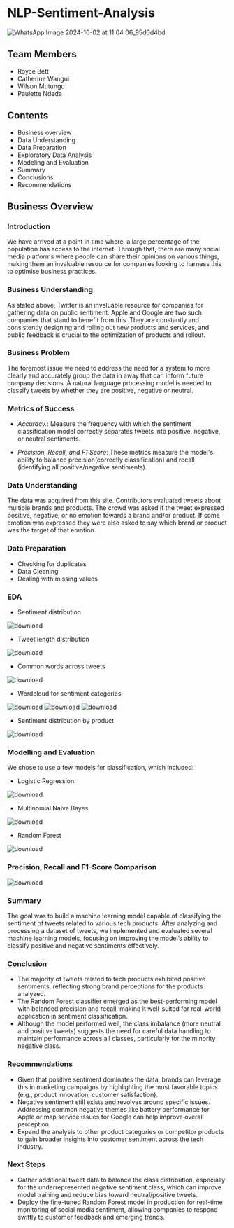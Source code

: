 # NLP-Sentiment-Analysis

![WhatsApp Image 2024-10-02 at 11 04 06_95d6d4bd](https://github.com/user-attachments/assets/875309f3-9a88-4a86-a3c8-e989647a65a9)

## Team Members
- Royce Bett
- Catherine Wangui
- Wilson Mutungu
- Paulette Ndeda

## Contents
- Business overview
- Data Understanding
- Data Preparation
- Exploratory Data Analysis
- Modeling and Evaluation
- Summary
- Conclusions
- Recommendations

## Business Overview
### Introduction
We have arrived at a point in time where, a large percentage of the population has access to the internet. Through that, there are many social media platforms where people can share their opinions on various things, making them an invaluable resource for companies looking to harness this to optimise business practices.

### Business Understanding
As stated above, Twitter is an invaluable resource for companies for gathering data on public sentiment. Apple and Google are two such companies that stand to benefit from this. They are constantly and consistently designing and rolling out new products and services, and public feedback is crucial to the optimization of products and rollout.

### Business Problem
The foremost issue we need to address the need for a system to more clearly and accurately group the data in away that can inform future company decisions. A natural language processing model is needed to classify tweets by whether they are positive, negative or neutral.

### Metrics of Success
- *Accuracy.*:  Measure the frequency with which the sentiment classification model correctly separates tweets into positive, negative, or neutral sentiments.

- *Precision, Recall, and F1 Score*: These metrics measure the model's ability to balance precision(correctly classification) and recall (identifying all positive/negative sentiments).

### Data Understanding
The data was acquired from this site. Contributors evaluated tweets about multiple brands and products. The crowd was asked if the tweet expressed positive, negative, or no emotion towards a brand and/or product. If some emotion was expressed they were also asked to say which brand or product was the target of that emotion.

### Data Preparation
 - Checking for duplicates
 - Data Cleaning
 - Dealing with missing values

### EDA
 - Sentiment distribution

![download](https://github.com/user-attachments/assets/cc8f74a2-8266-4661-a515-ced39e221172)

 - Tweet length distribution

![download](https://github.com/user-attachments/assets/234ec6e0-b0da-40ff-a604-37a0fb73fa78)

 - Common words across tweets

![download](https://github.com/user-attachments/assets/2ba9b72c-464c-4ab1-815e-6da77b9ab434)

 - Wordcloud for sentiment categories

![download](https://github.com/user-attachments/assets/5de7b14a-5032-46e6-a1d2-e617c0faaaac)
![download](https://github.com/user-attachments/assets/2e8b1f30-ff35-4a60-a8e4-039762d8efae)
![download](https://github.com/user-attachments/assets/0d452974-c602-4aa0-af7e-4da79202e1f3)

 - Sentiment distribution by product

![download](https://github.com/user-attachments/assets/54683b34-4a60-4f78-a1cd-d1c9a96bb65f)


### Modelling and Evaluation
We chose to use a few models for classification, which included:
 - Logistic Regression.

![download](https://github.com/user-attachments/assets/d5de0e9d-a674-4035-bd15-ed18811710e9)

 - Multinomial Naive Bayes

![download](https://github.com/user-attachments/assets/ea039dd9-9e0a-4c3f-9816-181fabd317f8)

 - Random Forest

![download](https://github.com/user-attachments/assets/157af909-9bef-46aa-a309-f8c52e0aa4c4)

### Precision, Recall and F1-Score Comparison

![download](https://github.com/user-attachments/assets/f28ac924-4cca-4efd-95ec-1ffcca326f15)

### Summary
The goal was to build a machine learning model capable of classifying the sentiment of tweets related to various tech products. After analyzing and processing a dataset of tweets, we implemented and evaluated several machine learning models, focusing on improving the model’s ability to classify positive and negative sentiments effectively.

### Conclusion
 - The majority of tweets related to tech products exhibited positive sentiments, reflecting strong brand perceptions for the products analyzed.
 - The Random Forest classifier emerged as the best-performing model with balanced precision and recall, making it well-suited for real-world application in sentiment classification.
 - Although the model performed well, the class imbalance (more neutral and positive tweets) suggests the need for careful data handling to maintain performance across all classes, particularly for the minority negative class.

### Recommendations
 - Given that positive sentiment dominates the data, brands can leverage this in marketing campaigns by highlighting the most favorable topics (e.g., product innovation, customer satisfaction).
 - Negative sentiment still exists and revolves around specific issues. Addressing common negative themes like battery performance for Apple or map service issues for Google can help improve overall perception.
 - Expand the analysis to other product categories or competitor products to gain broader insights into customer sentiment across the tech industry.

### Next Steps
- Gather additional tweet data to balance the class distribution, especially for the underrepresented negative sentiment class, which can improve model training and reduce bias toward neutral/positive tweets.
- Deploy the fine-tuned Random Forest model in production for real-time monitoring of social media sentiment, allowing companies to respond swiftly to customer feedback and emerging trends.
